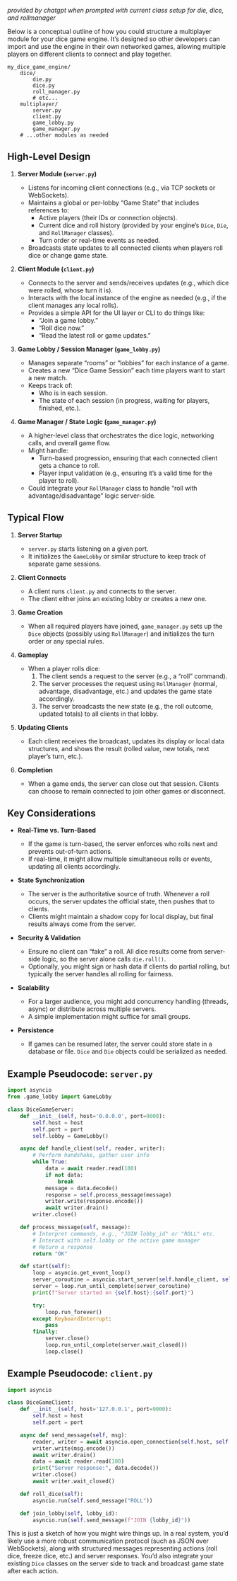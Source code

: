 *provided by chatgpt when prompted with current class setup for die, dice, and rollmanager*

Below is a conceptual outline of how you could structure a multiplayer module for your dice game engine. It’s designed so other developers can import and use the engine in their own networked games, allowing multiple players on different clients to connect and play together.

```
my_dice_game_engine/
    dice/
        die.py
        dice.py
        roll_manager.py
        # etc...
    multiplayer/
        server.py
        client.py
        game_lobby.py
        game_manager.py
    # ...other modules as needed
```

## High-Level Design

1. **Server Module (`server.py`)**  
   - Listens for incoming client connections (e.g., via TCP sockets or WebSockets).
   - Maintains a global or per-lobby “Game State” that includes references to:
     - Active players (their IDs or connection objects).
     - Current dice and roll history (provided by your engine’s `Dice`, `Die`, and `RollManager` classes).
     - Turn order or real-time events as needed.
   - Broadcasts state updates to all connected clients when players roll dice or change game state.

2. **Client Module (`client.py`)**  
   - Connects to the server and sends/receives updates (e.g., which dice were rolled, whose turn it is).
   - Interacts with the local instance of the engine as needed (e.g., if the client manages any local rolls).
   - Provides a simple API for the UI layer or CLI to do things like:
     - “Join a game lobby.”
     - “Roll dice now.”
     - “Read the latest roll or game updates.”

3. **Game Lobby / Session Manager (`game_lobby.py`)**  
   - Manages separate “rooms” or “lobbies” for each instance of a game.
   - Creates a new “Dice Game Session” each time players want to start a new match.
   - Keeps track of:
     - Who is in each session.
     - The state of each session (in progress, waiting for players, finished, etc.).

4. **Game Manager / State Logic (`game_manager.py`)**  
   - A higher-level class that orchestrates the dice logic, networking calls, and overall game flow.
   - Might handle:
     - Turn-based progression, ensuring that each connected client gets a chance to roll.
     - Player input validation (e.g., ensuring it’s a valid time for the player to roll).
   - Could integrate your `RollManager` class to handle “roll with advantage/disadvantage” logic server-side.

## Typical Flow

1. **Server Startup**  
   - `server.py` starts listening on a given port.
   - It initializes the `GameLobby` or similar structure to keep track of separate game sessions.

2. **Client Connects**  
   - A client runs `client.py` and connects to the server. 
   - The client either joins an existing lobby or creates a new one.

3. **Game Creation**  
   - When all required players have joined, `game_manager.py` sets up the `Dice` objects (possibly using `RollManager`) and initializes the turn order or any special rules.

4. **Gameplay**  
   - When a player rolls dice:
     1. The client sends a request to the server (e.g., a “roll” command).
     2. The server processes the request using `RollManager` (normal, advantage, disadvantage, etc.) and updates the game state accordingly.
     3. The server broadcasts the new state (e.g., the roll outcome, updated totals) to all clients in that lobby.

5. **Updating Clients**  
   - Each client receives the broadcast, updates its display or local data structures, and shows the result (rolled value, new totals, next player’s turn, etc.).

6. **Completion**  
   - When a game ends, the server can close out that session. Clients can choose to remain connected to join other games or disconnect.

## Key Considerations

- **Real-Time vs. Turn-Based**  
  - If the game is turn-based, the server enforces who rolls next and prevents out-of-turn actions.  
  - If real-time, it might allow multiple simultaneous rolls or events, updating all clients accordingly.

- **State Synchronization**  
  - The server is the authoritative source of truth. Whenever a roll occurs, the server updates the official state, then pushes that to clients.  
  - Clients might maintain a shadow copy for local display, but final results always come from the server.

- **Security & Validation**  
  - Ensure no client can “fake” a roll. All dice results come from server-side logic, so the server alone calls `die.roll()`.
  - Optionally, you might sign or hash data if clients do partial rolling, but typically the server handles all rolling for fairness.

- **Scalability**  
  - For a larger audience, you might add concurrency handling (threads, async) or distribute across multiple servers.  
  - A simple implementation might suffice for small groups.

- **Persistence**  
  - If games can be resumed later, the server could store state in a database or file. `Dice` and `Die` objects could be serialized as needed.

## Example Pseudocode: `server.py`

```python
import asyncio
from .game_lobby import GameLobby

class DiceGameServer:
    def __init__(self, host='0.0.0.0', port=9000):
        self.host = host
        self.port = port
        self.lobby = GameLobby()

    async def handle_client(self, reader, writer):
        # Perform handshake, gather user info
        while True:
            data = await reader.read(100)
            if not data:
                break
            message = data.decode()
            response = self.process_message(message)
            writer.write(response.encode())
            await writer.drain()
        writer.close()

    def process_message(self, message):
        # Interpret commands, e.g., "JOIN lobby_id" or "ROLL" etc.
        # Interact with self.lobby or the active game manager
        # Return a response
        return "OK"

    def start(self):
        loop = asyncio.get_event_loop()
        server_coroutine = asyncio.start_server(self.handle_client, self.host, self.port, loop=loop)
        server = loop.run_until_complete(server_coroutine)
        print(f"Server started on {self.host}:{self.port}")

        try:
            loop.run_forever()
        except KeyboardInterrupt:
            pass
        finally:
            server.close()
            loop.run_until_complete(server.wait_closed())
            loop.close()
```

## Example Pseudocode: `client.py`

```python
import asyncio

class DiceGameClient:
    def __init__(self, host='127.0.0.1', port=9000):
        self.host = host
        self.port = port

    async def send_message(self, msg):
        reader, writer = await asyncio.open_connection(self.host, self.port)
        writer.write(msg.encode())
        await writer.drain()
        data = await reader.read(100)
        print("Server response:", data.decode())
        writer.close()
        await writer.wait_closed()

    def roll_dice(self):
        asyncio.run(self.send_message("ROLL"))

    def join_lobby(self, lobby_id):
        asyncio.run(self.send_message(f"JOIN {lobby_id}"))
```

This is just a sketch of how you might wire things up. In a real system, you’d likely use a more robust communication protocol (such as JSON over WebSockets), along with structured messages representing actions (roll dice, freeze dice, etc.) and server responses. You’d also integrate your existing `Dice` classes on the server side to track and broadcast game state after each action.